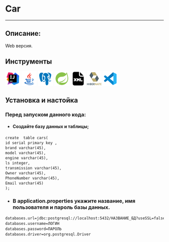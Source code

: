 # Car
___

## Описание:
Web версия.


 ## __Инструменты__

[![IntelliJ IDEA](https://github.com/Alexey7721/product-and-reviews/raw/master/icons/intellij-idea-48.png)](https://www.jetbrains.com/idea/)
[![Java](https://github.com/Alexey7721/product-and-reviews/raw/master/icons/java-coffee-cup-48.png)](https://www.java.com/ru/)
[![PostgreSQL](https://github.com/Alexey7721/product-and-reviews/raw/master/icons/pgSQL.png)](https://www.postgresql.org/)
[![Spring](https://github.com/Alexey7721/product-and-reviews/raw/master/icons/spring-48.png)](https://spring.io/)
[![XML](https://github.com/Alexey7721/product-and-reviews/raw/master/icons/xml-48.png)](https://www.xml.com/)
[![Hibenate](https://github.com/Alexey7721/product-and-reviews/raw/master/icons/hibernate-1.png)](https://hibernate.org/)
[![Visual studio code](https://github.com/Alexey7721/product-and-reviews/raw/master/icons/visual-studio-code-2019-48.png)](https://code.visualstudio.com/)
<br> 


## __Установка и настойка__
### Перед запуском данного кода:
- #### Создайте базу данных и таблицы;


```postgresql
create  table cars(
id serial primary key ,
brand varchar(45),
model varchar(45),
engine varchar(45),
ls integer,
transmission varchar(45),
Owner varchar(45),
PhoneNumber varchar(45),
Email varchar(45)
);
```

- ### В application.properties укажите название, имя пользователя и пароль базы данных.
```xml
databases.url=jdbc:postgresql://localhost:5432/НАЗВАНИЕ_БД?useSSL=false&amp;serverTimezone=UTC
databases.username=ЛОГИН
databases.password=ПАРОЛЬ
databases.driver=org.postgresql.Driver
```
